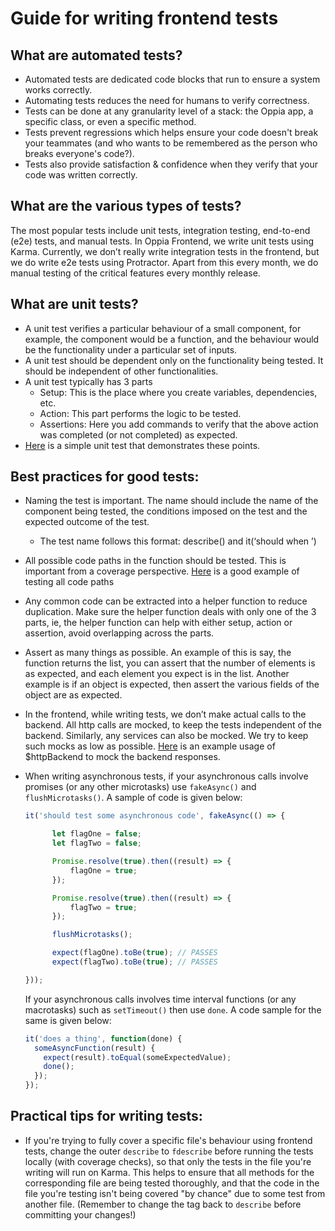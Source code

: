 # Guide for writing frontend tests

## What are automated tests?
- Automated tests are dedicated code blocks that run to ensure a system works correctly.
- Automating tests reduces the need for humans to verify correctness.
- Tests can be done at any granularity level of a stack: the Oppia app, a specific class, or even a specific method.
- Tests prevent regressions which helps ensure your code doesn't break your teammates (and who wants to be remembered as the person who breaks everyone's code?).
- Tests also provide satisfaction & confidence when they verify that your code was written correctly.

## What are the various types of tests?
The most popular tests include unit tests, integration testing, end-to-end (e2e) tests, and manual tests. In Oppia Frontend, we write unit tests using Karma. Currently, we don’t really write integration tests in the frontend, but we do write e2e tests using Protractor. Apart from this every month, we do manual testing of the critical features every monthly release. 

## What are unit tests?
- A unit test verifies a particular behaviour of a small component, for example, the component would be a function, and the behaviour would be the functionality under a particular set of inputs. 
- A unit test should be dependent only on the functionality being tested. It should be independent of other functionalities.
- A unit test typically has 3 parts
     - Setup: This is the place where you create variables, dependencies, etc. 
     - Action: This part performs the logic to be tested. 
     - Assertions: Here you add commands to verify that the above action was completed (or not completed) as expected. 
- [Here](https://github.com/oppia/oppia/blob/17b6e0ff1fc6b88687af92376cb90bf5f247e539/core/templates/dev/head/domain/skill/RubricObjectFactorySpec.ts#L28-L41) is a simple unit test that demonstrates these points.


## Best practices for good tests:
- Naming the test is important. The name should include the name of the component being tested, the conditions imposed on the test and the expected outcome of the test. 
    - The test name follows this format: describe(<component name>) and it(‘should <do this action> when <this condition is imposed>’)
- All possible code paths in the function should be tested. This is important from a coverage perspective. [Here](https://github.com/oppia/oppia/blob/develop/core/templates/dev/head/domain/objects/FractionObjectFactorySpec.ts) is a good example of testing all code paths
- Any common code can be extracted into a helper function to reduce duplication. Make sure the helper function deals with only one of the 3 parts, ie, the helper function can help with either setup, action or assertion, avoid overlapping across the parts.
- Assert as many things as possible. An example of this is say, the function returns the list, you can assert that the number of elements is as expected, and each element you expect is in the list. Another example is if an object is expected, then assert the various fields of the object are as expected.
- In the frontend, while writing tests, we don’t make actual calls to the backend. All http calls are mocked, to keep the tests independent of the backend. Similarly, any services can also be mocked. We try to keep such mocks as low as possible. [Here](https://github.com/oppia/oppia/blob/develop/core/templates/dev/head/domain/learner_dashboard/learner-playlist.service.spec.ts#L27) is an example usage of $httpBackend to mock the backend responses.
- When writing asynchronous tests, if your asynchronous calls involve promises (or any other microtasks) use `fakeAsync()` and `flushMicrotasks()`. A sample of code is given below:
  ```typescript
  it('should test some asynchronous code', fakeAsync(() => {

        let flagOne = false;
        let flagTwo = false;

        Promise.resolve(true).then((result) => {
            flagOne = true;
        });

        Promise.resolve(true).then((result) => {
            flagTwo = true;
        });

        flushMicrotasks();

        expect(flagOne).toBe(true); // PASSES
        expect(flagTwo).toBe(true); // PASSES

  }));
  ```

  If your asynchronous calls involves time interval functions (or any macrotasks) such as `setTimeout()` then use 
  `done`. A code sample for the same is given below:

  ```typescript
  it('does a thing', function(done) {
    someAsyncFunction(result) {
      expect(result).toEqual(someExpectedValue);
      done();
    });
  });
  ```

## Practical tips for writing tests:
- If you're trying to fully cover a specific file's behaviour using frontend tests, change the outer `describe` to `fdescribe` before running the tests locally (with coverage checks), so that only the tests in the file you're writing will run on Karma. This helps to ensure that all methods for the corresponding file are being tested thoroughly, and that the code in the file you're testing isn't being covered "by chance" due to some test from another file. (Remember to change the tag back to `describe` before committing your changes!)